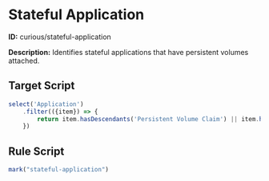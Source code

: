 # Stateful Application
**ID:** curious/stateful-application

**Description:** Identifies stateful applications that have persistent volumes attached.

## Target Script
```js
select('Application')
    .filter(({item}) => {
        return item.hasDescendants('Persistent Volume Claim') || item.hasDescendants('Persistent Volume');
    })
```
## Rule Script
```js
mark("stateful-application")

```
